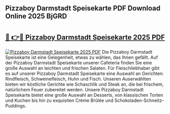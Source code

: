 ## Pizzaboy Darmstadt Speisekarte PDF Download Online 2025 BjGRD

# <h2><a href="http://gc99etf.nevu.top/?p=Pizzaboy+Darmstadt+Speisekarte">🔗 👉🔴 Pizzaboy Darmstadt Speisekarte 2025 PDF</a></h2>

[![Pizzaboy Darmstadt Speisekarte 2025 PDF](https://i.imgur.com/dBaPXMq.png)](http://gc99etf.nevu.top/?p=Pizzaboy+Darmstadt+Speisekarte)
Die Pizzaboy Darmstadt Speisekarte ist eine Gelegenheit, etwas zu wählen, das Ihnen gefällt. Auf der Pizzaboy Darmstadt Speisekarte unserer Cafeteria finden Sie eine große Auswahl an leichten und frischen Salaten. Für Fleischliebhaber gibt es auf unserer Pizzaboy Darmstadt Speisekarte eine Auswahl an Gerichten: Rindfleisch, Schweinefleisch, Huhn und Fisch. Unseren Auserwählten bieten wir köstliche Gerichte wie Schaschlik und Steak an, die bei frischem, natürlichem Feuer zubereitet werden. Unsere Pizzaboy Darmstadt Speisekarte bietet eine große Auswahl an Desserts, von klassischen Torten und Kuchen bis hin zu exquisiten Crème Brûlée und Schokoladen-Schneitz-Puddings.

